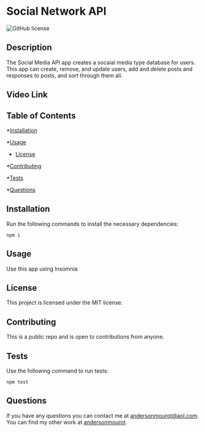 # Social Network API
![GitHub license](https://img.shields.io/badge/license-MIT-blue.svg)

## Description
The Social Media API app creates a socaial media type database for users. This app can create, remove, and update users, add and delete posts and responses to posts, and sort through them all.

## Video Link



## Table of Contents

*[Installation](#installation)

*[Usage](#usage)

* [License](#license)


*[Contributing](#contributing)

*[Tests](#tests)

*[Questions](#questions)

## Installation

Run the following commands to install the necessary dependencies:
```
npm i
```

## Usage
Use this app using Insomnia
## License
    
This project is licensed under the MIT license.

## Contributing
This is a public repo and is open to contributions from anyone.

## Tests
Use the following command to run tests:
```
npm test
```

## Questions
If you have any questions you can contact me at andersonmourot@aol.com.
You can find my other work at [andersonmourot](https://github.com/andersonmourot/).
